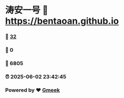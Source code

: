 # 涛安一号 :link: https://bentaoan.github.io 
### :page_facing_up: [32](https://bentaoan.github.io/tag.html) 
### :speech_balloon: 0 
### :hibiscus: 6805 
### :alarm_clock: 2025-06-02 23:42:45 
### Powered by :heart: [Gmeek](https://github.com/Meekdai/Gmeek)
